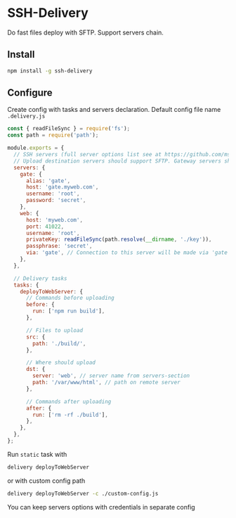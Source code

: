# SSH-Delivery

Do fast files deploy with SFTP. Support servers chain.

## Install

```sh
npm install -g ssh-delivery
```

## Configure

Create config with tasks and servers declaration. Default config file name `.delivery.js`

```js
const { readFileSync } = require('fs');
const path = require('path');

module.exports = {
  // SSH servers (full server options list see at https://github.com/mscdex/ssh2#client-methods `connect` method config)
  // Upload destination servers should support SFTP. Gateway servers should support port forwarding.
  servers: {
    gate: {
      alias: 'gate',
      host: 'gate.myweb.com',
      username: 'root',
      password: 'secret',
    },
    web: {
      host: 'myweb.com',
      port: 41022,
      username: 'root',
      privateKey: readFileSync(path.resolve(__dirname, './key')),
      passphrase: 'secret',
      via: 'gate', // Connection to this server will be made via 'gate' server
    },
  },

  // Delivery tasks
  tasks: {
    deployToWebServer: {
      // Commands before uploading
      before: {
        run: ['npm run build'],
      },

      // Files to upload
      src: {
        path: './build/',
      },

      // Where should upload
      dst: {
        server: 'web', // server name from servers-section
        path: '/var/www/html', // path on remote server
      },

      // Commands after uploading
      after: {
        run: ['rm -rf ./build'],
      },
    },
  },
};
```

Run `static` task with

```sh
delivery deployToWebServer
```

or with custom config path

```sh
delivery deployToWebServer -c ./custom-config.js
```

You can keep servers options with credentials in separate config
